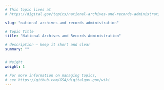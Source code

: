 ```yaml
---
# This topic lives at
# https://digital.gov/topics/national-archives-and-records-administration

slug: "national-archives-and-records-administration"

# Topic Title
title: "National Archives and Records Administration"

# description — keep it short and clear
summary: ""


# Weight
weight: 1

# For more information on managing topics,
# see https://github.com/GSA/digitalgov.gov/wiki
---
```


